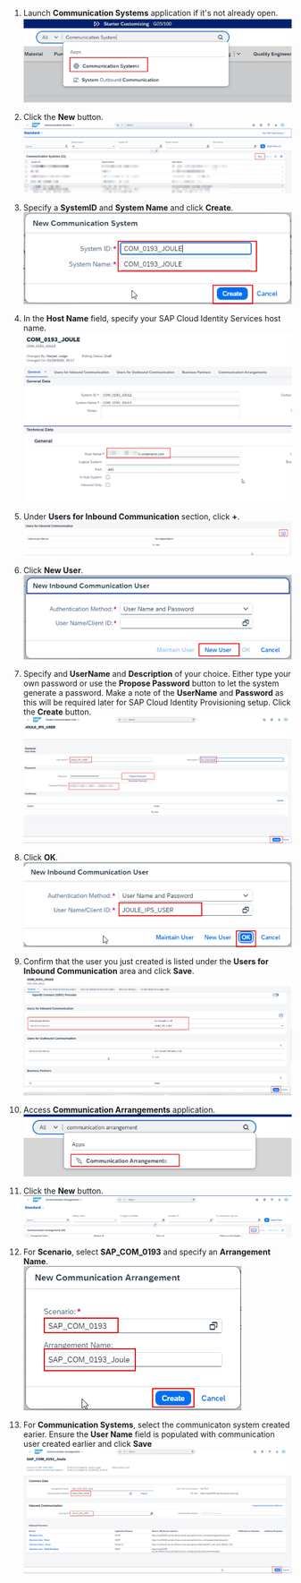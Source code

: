 1. Launch **Communication Systems** application if it's not already open.</br>
![createcommsystem](1.png)

2. Click the **New** button.</br>
![createcommsystem](2.png)

3. Specify a **SystemID** and **System Name** and click **Create**.</br>
![createcommsystem](3.png)

4. In the **Host Name** field, specify your SAP Cloud Identity Services host name.</br>
![createcommsystem](4.png)

5. Under **Users for Inbound Communication** section, click **+**.</br>
![createcommsystem](5.png)

6. Click **New User**.</br>
![createcommsystem](6.png)

7. Specify and **UserName** and **Description** of your choice.  Either type your own password or use the **Propose Password** button to let the system generate a password.  Make a note of the **UserName** and **Password** as this will be required later for SAP Cloud Identity Provisioning setup.  Click the **Create** button.</br>
![createcommsystem](7.jpg)

11. Click **OK**.</br>
![createcommsystem](7.png)

12. Confirm that the user you just created is listed under the **Users for Inbound Communication** area and click **Save**.</br>
![createcommsystem](8.png)

13. Access **Communication Arrangements** application.</br>
![createcommsystem](9.png)

14. Click the **New** button.</br>
![createcommsystem](10.png)

15. For **Scenario**, select **SAP_COM_0193** and specify an **Arrangement Name**.</br>
![createcommsystem](11.png)

16. For **Communication Systems**, select the communicaton system created earier.  Ensure the **User Name** field is populated with communication user created earlier and click **Save**</br>
![createcommsystem](14.png)
